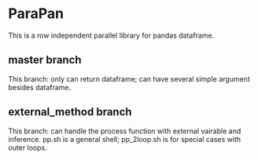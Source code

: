 # ParaPan
This is a row independent parallel library for pandas dataframe.
## master branch
This branch: only can return dataframe; can have several simple argument besides dataframe.
## external_method branch
This branch: can handle the process function with external vairable and inference.
pp.sh is a general shell; pp_2loop.sh is for special cases with outer loops.
